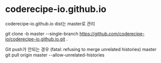 # coderecipe-io.github.io
coderecipe-io.github.io
dist는 master로 관리



git clone -b master --single-branch https://github.com/coderecipe-io/coderecipe-io.github.io.git .



Git push가 안되는 경우 (fatal: refusing to merge unrelated histories)
master 
git pull origin master --allow-unrelated-histories
